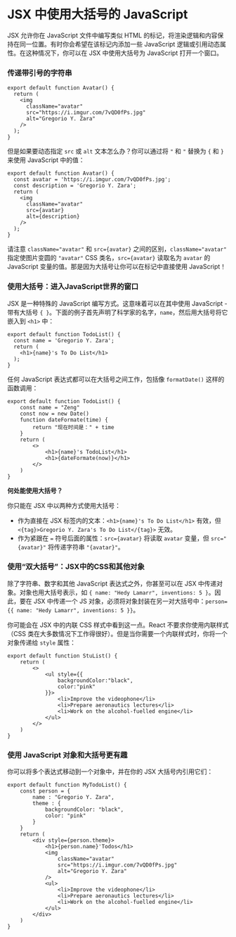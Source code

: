 # JSX 中使用大括号的 JavaScript

JSX 允许你在 JavaScript 文件中编写类似 HTML 的标记，将渲染逻辑和内容保持在同一位置。有时你会希望在该标记内添加一些 JavaScript 逻辑或引用动态属性。在这种情况下，你可以在 JSX 中使用大括号为 JavaScript 打开一个窗口。

### 传递带引号的字符串

```
export default function Avatar() {
  return (
    <img
      className="avatar"
      src="https://i.imgur.com/7vQD0fPs.jpg"
      alt="Gregorio Y. Zara"
    />
  );
}
```

但是如果要动态指定 `src` 或 `alt` 文本怎么办？你可以通过将 `"` 和 `"` 替换为 `{` 和 `}` 来使用 JavaScript 中的值：

```
export default function Avatar() {
  const avatar = 'https://i.imgur.com/7vQD0fPs.jpg';
  const description = 'Gregorio Y. Zara';
  return (
    <img
      className="avatar"
      src={avatar}
      alt={description}
    />
  );
}
```

请注意 `className="avatar"` 和 `src={avatar}` 之间的区别，`className="avatar"` 指定使图片变圆的 `"avatar"` CSS 类名，`src={avatar}` 读取名为 `avatar` 的 JavaScript 变量的值。那是因为大括号让你可以在标记中直接使用 JavaScript！



### 使用大括号：进入JavaScript世界的窗口

JSX 是一种特殊的 JavaScript 编写方式。这意味着可以在其中使用 JavaScript - 带有大括号 `{ }`。下面的例子首先声明了科学家的名字，`name`，然后用大括号将它嵌入到 `<h1>` 中：

```
export default function TodoList() {
  const name = 'Gregorio Y. Zara';
  return (
    <h1>{name}'s To Do List</h1>
  );
}
```

任何 JavaScript 表达式都可以在大括号之间工作，包括像 `formatDate()` 这样的函数调用：

```
export default function TodoList() {
    const name = "Zeng"
    const now = new Date()
    function dateFormate(time) {
        return "现在时间是：" + time
    }
    return (
        <>
            <h1>{name}'s TodoList</h1>
            <h1>{dateFormate(now)}</h1>
        </>
    )
}
```

**何处能使用大括号？**

你只能在 JSX 中以两种方式使用大括号：

- 作为直接在 JSX 标签内的文本：`<h1>{name}'s To Do List</h1>` 有效，但 `<{tag}>Gregorio Y. Zara's To Do List</{tag}>` 无效。
- 作为紧跟在 `=` 符号后面的属性：`src={avatar}` 将读取 `avatar` 变量，但 `src="{avatar}"` 将传递字符串 `"{avatar}"`。



### 使用“双大括号”：JSX中的CSS和其他对象

除了字符串、数字和其他 JavaScript 表达式之外，你甚至可以在 JSX 中传递对象。对象也用大括号表示，如 `{ name: "Hedy Lamarr", inventions: 5 }`。因此，要在 JSX 中传递一个 JS 对象，必须将对象封装在另一对大括号中：`person={{ name: "Hedy Lamarr", inventions: 5 }}`。

你可能会在 JSX 中的内联 CSS 样式中看到这一点。React 不要求你使用内联样式（CSS 类在大多数情况下工作得很好）。但是当你需要一个内联样式时，你将一个对象传递给 `style` 属性：

```
export default function StuList() {
    return (
        <>
            <ul style={{
                backgroundColor:"black",
                color:"pink"
            }}>
                <li>Improve the videophone</li>
                <li>Prepare aeronautics lectures</li>
                <li>Work on the alcohol-fuelled engine</li>
            </ul>
        </>
    )
}
```



### 使用 JavaScript 对象和大括号更有趣

你可以将多个表达式移动到一个对象中，并在你的 JSX 大括号内引用它们：

```
export default function MyTodoList() {
    const person = {
        name : "Gregorio Y. Zara",
        theme : {
            backgroundColor: "black",
            color: "pink"
        }
    }
    return (
        <div style={person.theme}>
            <h1>{person.name}'Todos</h1>
            <img
                className="avatar"
                src="https://i.imgur.com/7vQD0fPs.jpg"
                alt="Gregorio Y. Zara"
            />
            <ul>
                <li>Improve the videophone</li>
                <li>Prepare aeronautics lectures</li>
                <li>Work on the alcohol-fuelled engine</li>
            </ul>
        </div>
    )
}
```
